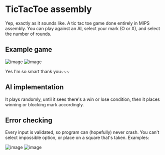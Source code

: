 # TicTacToe assembly

Yep, exactly as it sounds like. A tic tac toe game done entirely in MIPS assembly. You can play against an AI, select your mark (O or X), and select the number of rounds.

## Example game
![image](https://github.com/Krzyzan42/TicTacToeAssembly/assets/100627976/f6961df5-3347-440d-a4d0-d50a0fe0cddd)
![image](https://github.com/Krzyzan42/TicTacToeAssembly/assets/100627976/9444c4d9-507c-4196-b2a3-dcaa7019b7fb)

Yes I'm so smart thank you~~~

## AI implementation
It plays randomly, until it sees there's a win or lose condition, then it places winning or blocking mark accordingly.

## Error checking
Every input is validated, so program can (hopefully) never crash. You can't select impossible option, or place on a square that's taken. Examples: 

![image](https://github.com/Krzyzan42/TicTacToeAssembly/assets/100627976/1b6b5496-d8e4-4b8d-8a27-0ea017e58256)
![image](https://github.com/Krzyzan42/TicTacToeAssembly/assets/100627976/b2247ab8-6334-4f39-be67-c76f0e1184df)
